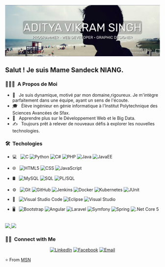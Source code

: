 <img src="https://raw.githubusercontent.com/AVS1508/AVS1508/master/assets/Aditya%20Vikram%20Singh%20Banner.png">

<h2> Salut ! Je suis Mame Sandeck NIANG.</h2>

<h3> 👨🏻‍💻 &nbsp;A Propos de Moi </h3>

- 🤔 &nbsp; Je suis dynamique, motivé par mon domaine,rigoureux. Je m'intègre parfaitement dans une équipe, ayant un sens de l'écoute.
- 🎓 &nbsp; Élève ingénieur en génie informatique à l'Institut Polytechnique des Sciences Avancées de Sfax.
- 🌱 &nbsp; Apprendre plus sur le Développement Web et le Big Data.
- ✍️ &nbsp; Toujours prêt à relever de nouveaux défis à explorer les nouvelles technologies.

<h3> 🛠 &nbsp;Techologies</h3>

- 💻 &nbsp;
  ![C](https://img.shields.io/badge/-C-333333?style=flat&logo=c)
  ![Python](https://img.shields.io/badge/-Python-333333?style=flat&logo=python)
  ![C#](https://img.shields.io/badge/-C#-333333?style=flat&logo=c#)
  ![PHP](https://img.shields.io/badge/-PHP-333333?style=flat&logo=php)
  ![Java](https://img.shields.io/badge/-Java-333333?style=flat&logo=Java&logoColor=007396)
  ![JavaEE](https://img.shields.io/badge/-Java%20EE-333333?style=flat&logo=java&logoColor=007396)
 
- 🌐 &nbsp;
  ![HTML5](https://img.shields.io/badge/-HTML5-333333?style=flat&logo=HTML5)
  ![CSS](https://img.shields.io/badge/-CSS-333333?style=flat&logo=CSS3&logoColor=1572B6)
  ![JavaScript](https://img.shields.io/badge/-JavaScript-333333?style=flat&logo=javascript)
  
- 🛢 &nbsp;
  ![MySQL](https://img.shields.io/badge/-MySQL-333333?style=flat&logo=mysql)
  ![SQL](https://img.shields.io/badge/-SQL-333333?style=flat&logo=sql)
  ![PL/SQL](https://img.shields.io/badge/-PL/SQL-333333?style=flat&logo=sql)
  
- ⚙️ &nbsp;
  ![Git](https://img.shields.io/badge/-Git-333333?style=flat&logo=git)
  ![GitHub](https://img.shields.io/badge/-GitHub-333333?style=flat&logo=github)
  ![Jenkins](https://img.shields.io/badge/-Jenkins-333333?style=flat&logo=jenkins)
  ![Docker](https://img.shields.io/badge/-Docker-333333?style=flat&logo=docker)
  ![Kubernetes](https://img.shields.io/badge/-Kubernates-333333?style=flat&logo=kubernetes)
  ![JUnit](https://img.shields.io/badge/-Jenkins-333333?style=flat&logo=junit)
  
- 🔧 &nbsp;
  ![Visual Studio Code](https://img.shields.io/badge/-Visual%20Studio%20Code-333333?style=flat&logo=visual-studio-code&logoColor=007ACC)
  ![Eclipse](https://img.shields.io/badge/-Eclipse-333333?style=flat&logo=eclipse-ide&logoColor=2C2255)
  ![Visual Studio](https://img.shields.io/badge/-Visual%20Studio-333333?style=flat&logo=visual-studio&logoColor=7c43bd)
  
- 🖥 &nbsp;
  ![Bootstrap](https://img.shields.io/badge/-Bootstrap-333333?style=flat&logo=bootstrap&logoColor=563D7C)
  ![Angular](https://img.shields.io/badge/-Angular-333333?style=flat&logo=angular)
  ![Laravel](https://img.shields.io/badge/-Laravel-333333?style=flat&logo=laravel)
  ![Symfony](https://img.shields.io/badge/-Symfony-333333?style=flat&logo=symfony)
  ![Spring](https://img.shields.io/badge/-Spring-333333?style=flat&logo=spring)
  ![.Net Core 5](https://img.shields.io/badge/-.Net%20Core%205-333333?style=flat&logo=.net)

<br/>

<a href="https://github.com/AVS1508">
  <img height="180em" src="https://github-readme-stats.vercel.app/api?username=NIANG95&theme=buefy&show_icons=true" />
  <img height="180em" src="https://github-readme-stats.vercel.app/api/top-langs/?username=NIANG95&theme=buefy&layout=compact" />
</a>

<br/>

<h3> 🤝🏻 &nbsp;Connect with Me </h3>

<p align="center">
<a href="https://www.linkedin.com/in/mamesandeckniang/"><img alt="LinkedIn" src="https://img.shields.io/badge/LinkedIn-Aditya%20Vikram%20Singh-blue?style=flat-square&logo=linkedin"></a>
<a href="https://www.facebook.com/sandeck.niang/"><img alt="Facebook" src="https://img.shields.io/badge/Facebook-Mame Sandeck Niang-blue?style=flat-square&logo=facebook"></a>
<a href="mailto:niangmamesandeck@gmail.com"><img alt="Email" src="https://img.shields.io/badge/Email-niangmamesandeck@gmail.com-blue?style=flat-square&logo=gmail"></a>
</p>

⭐️ From [MSN](https://github.com/NIANG95)
